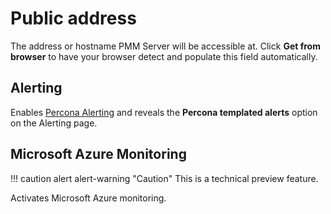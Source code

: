 # Public address

The address or hostname PMM Server will be accessible at. Click **Get from browser** to have your browser detect and populate this field automatically.

## Alerting

Enables [Percona Alerting](../alert/index.md) and reveals the **Percona templated alerts** option on the Alerting page.

## Microsoft Azure Monitoring

!!! caution alert alert-warning "Caution"
    This is a technical preview feature.

Activates Microsoft Azure monitoring.
